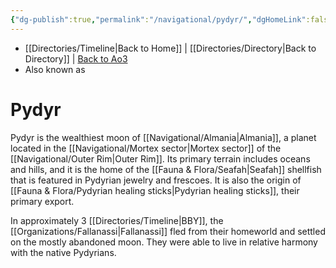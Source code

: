 ```yaml
---
{"dg-publish":true,"permalink":"/navigational/pydyr/","dgHomeLink":false}
---
```


- [[Directories/Timeline\|Back to Home]] | [[Directories/Directory\|Back to Directory]] | [Back to Ao3](https://archiveofourown.org/works/19334440/chapters/45992584)
- Also known as

# Pydyr
Pydyr is the wealthiest moon of [[Navigational/Almania\|Almania]], a planet located in the [[Navigational/Mortex sector\|Mortex sector]] of the [[Navigational/Outer Rim\|Outer Rim]]. Its primary terrain includes oceans and hills, and it is the home of the [[Fauna & Flora/Seafah\|Seafah]] shellfish that is featured in Pydyrian jewelry and frescoes. It is also the origin of [[Fauna & Flora/Pydyrian healing sticks\|Pydyrian healing sticks]], their primary export. 

In approximately 3 [[Directories/Timeline\|BBY]], the [[Organizations/Fallanassi\|Fallanassi]] fled from their homeworld and settled on the mostly abandoned moon. They were able to live in relative harmony with the native Pydyrians. 